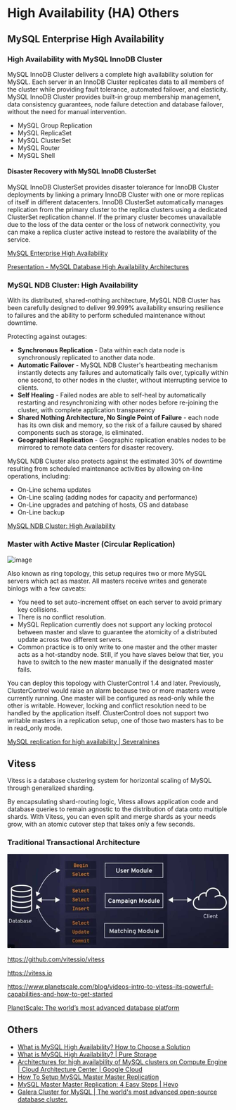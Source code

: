 # High Availability (HA) Others

## MySQL Enterprise High Availability

### High Availability with MySQL InnoDB Cluster

MySQL InnoDB Cluster delivers a complete high availability solution for MySQL. Each server in an InnoDB Cluster replicates data to all members of the cluster while providing fault tolerance, automated failover, and elasticity. MySQL InnoDB Cluster provides built-in group membership management, data consistency guarantees, node failure detection and database failover, without the need for manual intervention.

- MySQL Group Replication
- MySQL ReplicaSet
- MySQL ClusterSet
- MySQL Router
- MySQL Shell

#### Disaster Recovery with MySQL InnoDB ClusterSet

MySQL InnoDB ClusterSet provides disaster tolerance for InnoDB Cluster deployments by linking a primary InnoDB Cluster with one or more replicas of itself in different datacenters. InnoDB ClusterSet automatically manages replication from the primary cluster to the replica clusters using a dedicated ClusterSet replication channel. If the primary cluster becomes unavailable due to the loss of the data center or the loss of network connectivity, you can make a replica cluster active instead to restore the availability of the service.

[MySQL Enterprise High Availability](https://www.mysql.com/products/enterprise/high_availability.html)

[Presentation - MySQL Database High Availability Architectures](https://www.mysql.com/content/download/id/768/)

### MySQL NDB Cluster: High Availability

With its distributed, shared-nothing architecture, MySQL NDB Cluster has been carefully designed to deliver 99.999% availability ensuring resilience to failures and the ability to perform scheduled maintenance without downtime.

Protecting against outages:

- **Synchronous Replication** - Data within each data node is synchronously replicated to another data node.
- **Automatic Failover** - MySQL NDB Cluster's heartbeating mechanism instantly detects any failures and automatically fails over, typically within one second, to other nodes in the cluster, without interrupting service to clients.
- **Self Healing** - Failed nodes are able to self-heal by automatically restarting and resynchronizing with other nodes before re-joining the cluster, with complete application transparency
- **Shared Nothing Architecture, No Single Point of Failure** - each node has its own disk and memory, so the risk of a failure caused by shared components such as storage, is eliminated.
- **Geographical Replication** - Geographic replication enables nodes to be mirrored to remote data centers for disaster recovery.

MySQL NDB Cluster also protects against the estimated 30% of downtime resulting from scheduled maintenance activities by allowing on-line operations, including:

- On-Line schema updates
- On-Line scaling (adding nodes for capacity and performance)
- On-Line upgrades and patching of hosts, OS and database
- On-Line backup

[MySQL NDB Cluster: High Availability](https://www.mysql.com/products/cluster/availability.html)

### Master with Active Master (Circular Replication)

![image](https://severalnines.com/wp-content/uploads/2022/05/05-mysql-rep-wp.jpeg)

Also known as ring topology, this setup requires two or more MySQL servers which act as master. All masters receive writes and generate binlogs with a few caveats:

- You need to set auto-increment offset on each server to avoid primary key collisions.
- There is no conflict resolution.
- MySQL Replication currently does not support any locking protocol between master and slave to guarantee the atomicity of a distributed update across two different servers.
- Common practice is to only write to one master and the other master acts as a hot-standby node. Still, if you have slaves below that tier, you have to switch to the new master manually if the designated master fails.

You can deploy this topology with ClusterControl 1.4 and later. Previously, ClusterControl would raise an alarm because two or more masters were currently running. One master will be configured as read-only while the other is writable. However, locking and conflict resolution need to be handled by the application itself. ClusterControl does not support two writable masters in a replication setup, one of those two masters has to be in read_only mode.

[MySQL replication for high availability | Severalnines](https://severalnines.com/resources/whitepapers/mysql-replication-high-availability/)

## Vitess

Vitess is a database clustering system for horizontal scaling of MySQL through generalized sharding.

By encapsulating shard-routing logic, Vitess allows application code and database queries to remain agnostic to the distribution of data onto multiple shards. With Vitess, you can even split and merge shards as your needs grow, with an atomic cutover step that takes only a few seconds.

### Traditional Transactional Architecture

![image](../../../media/Technologies-Tools-image1.jpg)

https://github.com/vitessio/vitess

https://vitess.io

https://www.planetscale.com/blog/videos-intro-to-vitess-its-powerful-capabilities-and-how-to-get-started

[PlanetScale: The world’s most advanced database platform](https://planetscale.com/)

## Others

- [What is MySQL High Availability? How to Choose a Solution](https://www.percona.com/blog/choosing-mysql-high-availability-solutions/)
- [What is MySQL High Availability? | Pure Storage](https://www.purestorage.com/au/knowledge/what-is-mysql-high-availability.html)
- [Architectures for high availability of MySQL clusters on Compute Engine  |  Cloud Architecture Center  |  Google Cloud](https://cloud.google.com/architecture/architectures-high-availability-mysql-clusters-compute-engine)
- [How To Setup MySQL Master Master Replication](https://www.redswitches.com/blog/mysql-master-master-replication/)
- [MySQL Master Master Replication: 4 Easy Steps | Hevo](https://hevodata.com/learn/mysql-master-master-replication/)
- [Galera Cluster for MySQL | The world's most advanced open-source database cluster.](https://galeracluster.com/)
